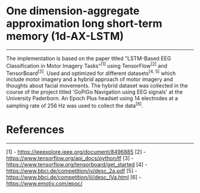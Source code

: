 # One dimension-aggregate approximation long short-term memory (1d-AX-LSTM)
----
The implementation is based on the paper titled "LSTM-Based EEG Classification in Motor Imagery Tasks"<sup>[1]</sup> using TensorFlow<sup>[2]</sup> and TensorBoard<sup>[3]</sup>. Used and optimized for different datasets<sup>[4, 5]</sup> which include motor imagery and a hybrid approach of motor imagery and thoughts about facial movements. The hybrid dataset was collected in the course of the project titled 'GoPiGo Navigation using EEG signals' at the University Paderborn. An Epoch Plus headset using 14 electrodes at a sampling rate of 256 Hz was used to collect the data<sup>[6]</sup>.

# References
----
[1] - https://ieeexplore.ieee.org/document/8496885
[2] - https://www.tensorflow.org/api_docs/python/tf
[3] - https://www.tensorflow.org/tensorboard/get_started
[4] - https://www.bbci.de/competition/iv/desc_2a.pdf
[5] - https://www.bbci.de/competition/iii/desc_IVa.html
[6] - https://www.emotiv.com/epoc/